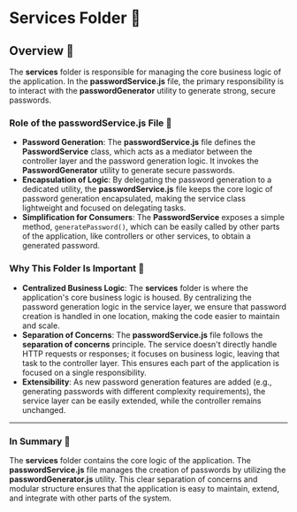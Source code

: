 
# Services Folder 📂

## Overview 🌟

The **services** folder is responsible for managing the core business logic of the application. In the **passwordService.js** file, the primary responsibility is to interact with the **passwordGenerator** utility to generate strong, secure passwords.

### Role of the **passwordService.js** File 📝

- **Password Generation**: The **passwordService.js** file defines the **PasswordService** class, which acts as a mediator between the controller layer and the password generation logic. It invokes the **PasswordGenerator** utility to generate secure passwords.
- **Encapsulation of Logic**: By delegating the password generation to a dedicated utility, the **passwordService.js** file keeps the core logic of password generation encapsulated, making the service class lightweight and focused on delegating tasks.
- **Simplification for Consumers**: The **PasswordService** exposes a simple method, `generatePassword()`, which can be easily called by other parts of the application, like controllers or other services, to obtain a generated password.

### Why This Folder Is Important 🔑

- **Centralized Business Logic**: The **services** folder is where the application's core business logic is housed. By centralizing the password generation logic in the service layer, we ensure that password creation is handled in one location, making the code easier to maintain and scale.
- **Separation of Concerns**: The **passwordService.js** file follows the **separation of concerns** principle. The service doesn't directly handle HTTP requests or responses; it focuses on business logic, leaving that task to the controller layer. This ensures each part of the application is focused on a single responsibility.
- **Extensibility**: As new password generation features are added (e.g., generating passwords with different complexity requirements), the service layer can be easily extended, while the controller remains unchanged.

---

### In Summary 📝
The **services** folder contains the core logic of the application. The **passwordService.js** file manages the creation of passwords by utilizing the **passwordGenerator.js** utility. This clear separation of concerns and modular structure ensures that the application is easy to maintain, extend, and integrate with other parts of the system.
